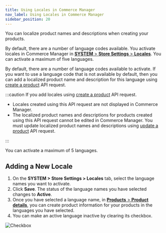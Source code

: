 ```yaml
---
title: Using Locales in Commerce Manager
nav_label: Using Locales in Commerce Manager
sidebar_position: 20
---
```


You can localize product names and descriptions when creating your products.

By default, there are a number of language codes available. You activate locales in Commerce Manager in [**SYSTEM** > **Store Settings** > **Locales**]( /docs/pxm/products/locales). You can activate a maximum of five languages.

By default, there are a number of language codes available to activate. If you want to use a language code that is not available by default, then you can add a localized product name and description for this language using [create a product](/docs/pxm/products/ep-pxm-products-api/create-a-product) API request.

:::caution
If you add locales using [create a product](/docs/pxm/products/ep-pxm-products-api/create-a-product) API request.

- Locales created using this API request are not displayed in Commerce Manager.
- The localized product names and descriptions for products created using this API request cannot be edited in Commerce Manager. You must update localized product names and descriptions using [update a product](/docs/pxm/products/ep-pxm-products-api/update-a-product) API request.

:::

You can activate a maximum of 5 languages.

## Adding a New Locale

1. On the **SYSTEM > Store Settings > Locales** tab, select the language names you want to activate.
1. Click **Save**. The status of the language names you have selected changes to **Active**.
1. Once you have selected a language name, in [**Products** > **Product details**](/docs/pxm/products/pxm-products-commerce-manager/configure-locales), you can create product information for your products in the languages you have selected.
1. You can make an active language inactive by clearing its checkbox.

![Checkbox](/assets/locales3.png)
